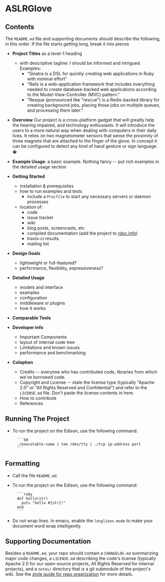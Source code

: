 # ASLRGlove
## Contents

The `README.md` file and supporting documents should describe the following, in this order. If the file starts getting long, break it into pieces

* **Project Titles** as a level-1 heading
  - with descriptive tagline: I should be informed and intrigued. Examples:
    - "Sinatra is a DSL for quickly creating web applications in Ruby with minimal
effort"
    - "Rails is a web-application framework that includes everything needed to create
database-backed web applications according to the Model-View-Controller (MVC) pattern."
    - "Resque (pronounced like "rescue") is a Redis-backed library for creating
background jobs, placing those jobs on multiple queues, and processing
them later."

* **Overview**
Our project is a cross-platform gadget that will greatly help the hearing impaired, and technology enthusiasts. It will introduce the users to a more natural way when dealing with computers in their daily lives. 
It relies on two magnetometer sensors that sense the proximity of three magnets that are attached to the finger of the glove. 
In concept it can be configured to detect any kind of hand gesture or sign language.
�

* **Example Usage**: a basic example. Nothing fancy -- put rich examples in the detailed usage section

* **Getting Started**
  - installation & prerequisites
  - how to run examples and tests
    - include a `Procfile` to start any necessary servers or daemon processes
  - location of:
    - code
    - issue tracker
    - wiki
    - blog posts, screencasts, etc
    - compiled documentation (add the project to [rdoc.info](http://rdoc.info))
    - travis-ci results
    - mailing list

* **Design Goals**
  - lightweight or full-featured?
  - performance, flexibility, expressiveness?

* **Detailed Usage**
  - models and interface
  - examples
  - configuration
  - middleware or plugins
  - how it works

* **Comparable Tools**

* **Developer info**
  - Important Components
  - layout of internal code tree
  - Limitations and known issues
  - performance and benchmarking

* **Colophon**
  - Credits -- everyone who has contributed code, libraries from which we've borrowed code.
  - Copyright and License -- state the license type (typically "Apache 2.0" or "All Rights Reserved and Confidential") and refer to the `LICENSE.md` file. Don't paste the license contents in here.
  - How to contribute
  - References

## Running The Project

* To run the project on the Edison, use the following command:

        ```SH
        ./executable-name | tee /dev/tty | ./tcp ip-address port
        ```
## Formatting

* Call the file `README.md`.
* To run the project on the Edison, use the following command:

        ```ruby
        def hello(str)
          puts "hello #{str}!"
        end
        ```

* Do not wrap lines. In emacs, enable the `longlines-mode` to make your document word wrap intelligently.        
        
## Supporting Documentation

Besides a `README.md`, your repo should contain a `CHANGELOG.md` summarizing major code changes, a `LICENSE.md` describing the code's license (typically Apache 2.0 for our open-source projects, All Rights Reserved for internal projects), and a `notes/` directory that is a git submodule of the project's wiki. See the [style guide for repo organization](https://github.com/infochimps-labs/style_guide/blob/master/style-guide-for-repo-organization.md) for more details.

